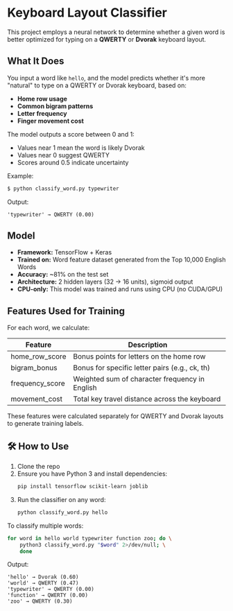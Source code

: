 # Keyboard Layout Classifier

This project employs a neural network to determine whether a given word is better optimized for typing on a **QWERTY** or **Dvorak** keyboard layout.

## What It Does

You input a word like `hello`, and the model predicts whether it's more "natural" to type on a QWERTY or Dvorak keyboard, based on:

- **Home row usage**
- **Common bigram patterns**
- **Letter frequency**
- **Finger movement cost**

The model outputs a score between 0 and 1:
- Values near 1 mean the word is likely Dvorak
- Values near 0 suggest QWERTY
- Scores around 0.5 indicate uncertainty

Example:

```bash
$ python classify_word.py typewriter
```

Output:
```
'typewriter' → QWERTY (0.00)
```

## Model

- **Framework:** TensorFlow + Keras
- **Trained on:** Word feature dataset generated from the Top 10,000 English Words
- **Accuracy:** ~81% on the test set
- **Architecture:** 2 hidden layers (32 → 16 units), sigmoid output
- **CPU-only:** This model was trained and runs using CPU (no CUDA/GPU)

## Features Used for Training

For each word, we calculate:

| Feature         | Description                                         |
|-----------------|-----------------------------------------------------|
| home_row_score  | Bonus points for letters on the home row            |
| bigram_bonus    | Bonus for specific letter pairs (e.g., ck, th)      |
| frequency_score | Weighted sum of character frequency in English      |
| movement_cost   | Total key travel distance across the keyboard       |

These features were calculated separately for QWERTY and Dvorak layouts to generate training labels.

## 🛠 How to Use

1. Clone the repo
2. Ensure you have Python 3 and install dependencies:
   ```bash
   pip install tensorflow scikit-learn joblib
   ```
3. Run the classifier on any word:
   ```bash
   python classify_word.py hello
   ```

To classify multiple words:
```bash
for word in hello world typewriter function zoo; do \
    python3 classify_word.py "$word" 2>/dev/null; \
    done
```

Output:
```
'hello' → Dvorak (0.60)
'world' → QWERTY (0.47)
'typewriter' → QWERTY (0.00)
'function' → QWERTY (0.00)
'zoo' → QWERTY (0.30)
```
